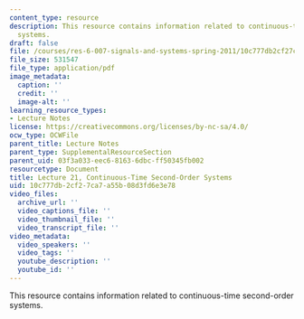 ```yaml
---
content_type: resource
description: This resource contains information related to continuous-time second-order
  systems.
draft: false
file: /courses/res-6-007-signals-and-systems-spring-2011/10c777db2cf27ca7a55b08d3fd6e3e78_MITRES_6_007S11_lec21.pdf
file_size: 531547
file_type: application/pdf
image_metadata:
  caption: ''
  credit: ''
  image-alt: ''
learning_resource_types:
- Lecture Notes
license: https://creativecommons.org/licenses/by-nc-sa/4.0/
ocw_type: OCWFile
parent_title: Lecture Notes
parent_type: SupplementalResourceSection
parent_uid: 03f3a033-eec6-8163-6dbc-ff50345fb002
resourcetype: Document
title: Lecture 21, Continuous-Time Second-Order Systems
uid: 10c777db-2cf2-7ca7-a55b-08d3fd6e3e78
video_files:
  archive_url: ''
  video_captions_file: ''
  video_thumbnail_file: ''
  video_transcript_file: ''
video_metadata:
  video_speakers: ''
  video_tags: ''
  youtube_description: ''
  youtube_id: ''
---
```

This resource contains information related to continuous-time second-order systems.